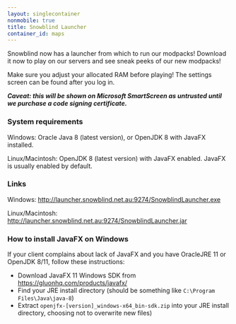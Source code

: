 ```yaml
---
layout: singlecontainer
nonmobile: true
title: Snowblind Launcher
container_id: maps
---
```

Snowblind now has a launcher from which to run our modpacks! Download it now to play on our servers and see sneak peeks of our new modpacks!

Make sure you adjust your allocated RAM before playing! The settings screen can be found after you log in.

***Caveat: this will be shown on Microsoft SmartScreen as untrusted until we purchase a code signing certificate.***

### System requirements
Windows: Oracle Java 8 (latest version), or OpenJDK 8 with JavaFX installed.

Linux/Macintosh: OpenJDK 8 (latest version) with JavaFX enabled. JavaFX is usually enabled by default.

### Links
Windows: <http://launcher.snowblind.net.au:9274/SnowblindLauncher.exe>

Linux/Macintosh: <http://launcher.snowblind.net.au:9274/SnowblindLauncher.jar>

### How to install JavaFX on Windows
If your client complains about lack of JavaFX and you have OracleJRE 11 or OpenJDK 8/11, follow these instructions:
- Download JavaFX 11 Windows SDK from <https://gluonhq.com/products/javafx/>
- Find your JRE install directory (should be something like `C:\Program Files\Java\java-8`)
- Extract `openjfx-[version]_windows-x64_bin-sdk.zip` into your JRE install directory, choosing not to overwrite new files)
